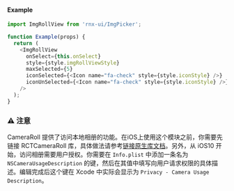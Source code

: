 #### Example

```JavaScript
import ImgRollView from 'rnx-ui/ImgPicker';

function Example(props) {
  return (
    <ImgRollView
      onSelect={this.onSelect}
      style={style.imgRollViewStyle}
      maxSelected={5}
      iconSelected={<Icon name="fa-check" style={style.iconStyle} />}
      iconUnSelected={<Icon name="fa-check" style={style.iconStyle} />}
    />
  );
}
```

### ⚠️ 注意

CameraRoll 提供了访问本地相册的功能。在iOS上使用这个模块之前，你需要先链接 RCTCameraRoll 库，具体做法请参考[链接原生库文档](https://reactnative.cn/docs/0.42/linking-libraries-ios.html)。另外，从 iOS10 开始，访问相册需要用户授权。你需要在 `Info.plist` 中添加一条名为 `NSCameraUsageDescription` 的键，然后在其值中填写向用户请求权限的具体描述。编辑完成后这个键在 Xcode 中实际会显示为 `Privacy - Camera Usage Description`。

